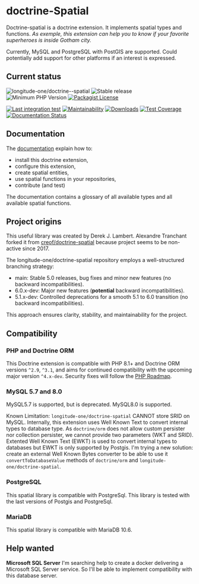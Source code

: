 # doctrine-Spatial
Doctrine-spatial is a doctrine extension. It implements spatial types and functions. 
*As exemple, this extension can help you to know if your favorite superheroes is inside Gotham city.*

Currently, MySQL and PostgreSQL with PostGIS are supported. 
Could potentially add support for other platforms if an interest is expressed.

## Current status
![longitude-one/doctrine--spatial](https://img.shields.io/badge/longitude--one-doctrine--spatial-blue)
![Stable release](https://img.shields.io/github/v/release/longitude-one/doctrine-spatial)
![Minimum PHP Version](https://img.shields.io/packagist/php-v/longitude-one/wkt-parser.svg?maxAge=3600)
[![Packagist License](https://img.shields.io/packagist/l/longitude-one/doctrine-spatial)](https://github.com/longitude-one/doctrine-spatial/blob/main/LICENSE)

[![Last integration test](https://github.com/longitude-one/doctrine-spatial/actions/workflows/full.yaml/badge.svg)](https://github.com/longitude-one/doctrine-spatial/actions/workflows/full.yaml)
[![Maintainability](https://api.codeclimate.com/v1/badges/92b245a85ab4fbaca5d2/maintainability)](https://codeclimate.com/github/longitude-one/doctrine-spatial/maintainability)
[![Downloads](https://img.shields.io/packagist/dm/longitude-one/doctrine-spatial.svg)](https://packagist.org/packages/longitude-one/doctrine-spatial)
[![Test Coverage](https://api.codeclimate.com/v1/badges/92b245a85ab4fbaca5d2/test_coverage)](https://codeclimate.com/github/longitude-one/doctrine-spatial/test_coverage)
[![Documentation Status](https://readthedocs.org/projects/lo-doctrine-spatial/badge/?version=main)](https://lo-doctrine-spatial.readthedocs.io/en/main/?badge=main)

Documentation 
-------------

The [documentation](https://doctrine-spatial.readthedocs.io) explain how to:

* install this doctrine extension,
* configure this extension,
* create spatial entities,
* use spatial functions in your repositories,
* contribute (and test)

The documentation contains a glossary of all available types and all available spatial functions.

## Project origins
This useful library was created by Derek J. Lambert. 
Alexandre Tranchant forked it from [creof/doctrine-spatial](https://github.com/creof/doctrine2-spatial)
because project seems to be non-active since 2017.

The longitude-one/doctrine-spatial repository employs a well-structured branching strategy:

* main: Stable 5.0 releases, bug fixes and minor new features (no backward incompatibilities).
* 6.0.x-dev: Major new features (**potential** backward incompatibilities).
* 5.1.x-dev: Controlled deprecations for a smooth 5.1 to 6.0 transition (no backward incompatibilities).

This approach ensures clarity, stability, and maintainability for the project.

Compatibility
-------------
### PHP and Doctrine ORM
This Doctrine extension is compatible with PHP 8.1+ and Doctrine ORM versions `^2.9`, `^3.1`, and aims for continued compatibility with the upcoming major version `^4.x-dev`.
Security fixes will follow the [PHP Roadmap](https://www.php.net/supported-versions.php).

### MySQL 5.7 and 8.0
MySQL5.7 is supported, but is deprecated.
MySQL8.0 is supported.

Known Limitation: `longitude-one/doctrine-spatial` CANNOT store SRID on MySQL. Internally, this extension uses Well Known Text to convert internal types to database type. As `doctrine/orm` does not allow custom persister nor collection persister, we cannot provide two parameters (WKT and SRID). Extented Well Known Text (EWKT) is used to convert internal types to databases but EWKT is only supported by Postgis. I'm trying a new solution: create an external Well Known Bytes converter to be able to use it `convertToDatabaseValue` methods of `doctrine/orm` and `longitude-one/doctrine-spatial`.

### PostgreSQL
This spatial library is compatible with PostgreSql.
This library is tested with the last versions of Postgis and PostgreSql.

### MariaDB
This spatial library is compatible with MariaDB 10.6.

## Help wanted

**Microsoft SQL Server**
I'm searching help to create a docker delivering a Microsoft SQL Server service. So I'll be able to implement
compatibility with this database server.
